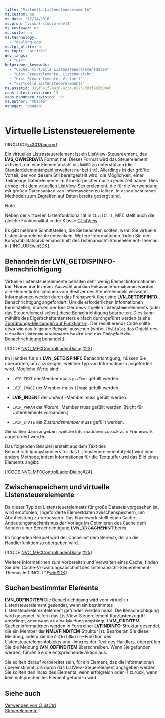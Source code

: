 ```yaml
---
title: "Virtuelle Listensteuerelemente"
ms.custom: na
ms.date: "12/14/2016"
ms.prod: "visual-studio-dev14"
ms.reviewer: na
ms.suite: na
ms.technology: 
  - "devlang-cpp"
ms.tgt_pltfrm: na
ms.topic: "article"
dev_langs: 
  - "C++"
helpviewer_keywords: 
  - "Cache, virtuelle Listensteuerelementdaten"
  - "List-Steuerelemente, Listenansicht"
  - "List-Steuerelemente, Virtuell"
  - "virtuelle Listensteuerelemente"
ms.assetid: 319f841f-e426-423a-8276-d93f965b0b45
caps.latest.revision: 13
caps.handback.revision: "9"
ms.author: "mblome"
manager: "ghogen"
---
```

# Virtuelle Listensteuerelemente
[!INCLUDE[vs2017banner](../assembler/inline/includes/vs2017banner.md)]

Ein virtuelles Listensteuerelement ist ein ListView\-Steuerelement, das **LVS\_OWNERDATA** Format hat.  Dieses Format wird das Steuerelement aktiviert, um eine Elementanzahl bis `DWORD` zu unterstützen \(die Standardelementanzahl erweitert nur bei `int`\).  Allerdings ist der größte Vorteil, der von diesem Stil bereitgestellt wird, die Möglichkeit, einer Teilmenge Datenelemente im Arbeitsspeicher nur zu jeder Zeit haben.  Dies ermöglicht dem virtuellen ListView\-Steuerelement, die für die Verwendung mit großen Datenbanken von Informationen zu leihen, in denen bestimmte Methoden zum Zugreifen auf Daten bereits gesorgt sind.  
  
> [!NOTE]
>  Neben der virtuellen Listenfunktionalität in `CListCtrl`, MFC stellt auch die gleiche Funktionalität in der Klasse [CListView](../mfc/reference/clistview-class.md).  
  
 Es gibt mehrere Schnittstellen, die Sie beachten sollten, wenn Sie virtuelle Listensteuerelemente entwickeln.  Weitere Informationen finden Sie den Kompatibilitätsproblemabschnitt des Listenansicht\-Steuerelement\-Themas in [!INCLUDE[winSDK](../atl/includes/winsdk_md.md)].  
  
## Behandeln der LVN\_GETDISPINFO\-Benachrichtigung  
 Virtuelle Listensteuerelemente behalten sehr wenig Elementinformationen bei.  Neben der Element\-Auswahl und den Fokuseninformationen werden alle Elementinformationen vom Besitzer des Steuerelements verwaltet.  Informationen werden durch das Framework über eine **LVN\_GETDISPINFO** Benachrichtigung angefordert.  Um die erforderlichen Informationen bereitstellen, müssen der Besitzer des virtuellen Listensteuerelements \(oder das Steuerelement selbst\) diese Benachrichtigung bearbeiten.  Dies kann mithilfe des Eigenschaftenfensters einfach durchgeführt werden \(siehe [Zuordnungs\-Meldungen auf Funktionen](../mfc/reference/mapping-messages-to-functions.md)\).  Der resultierende Code sollte etwa wie das folgende Beispiel aussehen \(wobei `CMyDialog` das Objekt des virtuellen Listensteuerelements besitzt und das Dialogfeld die Benachrichtigung behandelt\):  
  
 [!CODE [NVC_MFCControlLadenDialog#23](../CodeSnippet/VS_Snippets_Cpp/NVC_MFCControlLadenDialog#23)]  
  
 Im Handler für die **LVN\_GETDISPINFO** Benachrichtigung, müssen Sie überprüfen, um anzuzeigen, welcher Typ von Informationen angefordert wird.  Mögliche Werte sind:  
  
-   `LVIF_TEXT` der Member muss `pszText` gefüllt werden.  
  
-   `LVIF_IMAGE` der Member muss `iImage` gefüllt werden.  
  
-   **LVIF\_INDENT** der *iIndent* \-Member muss gefüllt werden.  
  
-   `LVIF_PARAM` der *lParam* \-Member muss gefüllt werden. \(Nicht für Unterelemente vorhanden.\)  
  
-   `LVIF_STATE` der *Zustandsmember*  muss gefüllt werden.  
  
 Sie sollten dann angeben, welche Informationen zurück zum Framework angefordert werden.  
  
 Das folgenden Beispiel \(erstellt aus dem Text des Benachrichtigungshandlers für das Listensteuerelementobjekt\) wird eine andere Methode, indem Informationen für die Textpuffer und das Bild eines Elements angibt:  
  
 [!CODE [NVC_MFCControlLadenDialog#24](../CodeSnippet/VS_Snippets_Cpp/NVC_MFCControlLadenDialog#24)]  
  
## Zwischenspeichern und virtuelle Listensteuerelemente  
 Da dieser Typ des Listensteuerelements für große Datasets vorgesehen ist, wird empfohlen, angeforderte Elementdaten zwischenspeichern, um Abrufleistung zu verbessern.  Das Framework stellt einen Cache\-Andeutungsmechanismus der Vorlage im Optimieren des Cache dem Senden einer Benachrichtigung **LVN\_ODCACHEHINT** bereit.  
  
 Im folgenden Beispiel wird der Cache mit dem Bereich, der an die Handlerfunktion zu übergeben wird.  
  
 [!CODE [NVC_MFCControlLadenDialog#25](../CodeSnippet/VS_Snippets_Cpp/NVC_MFCControlLadenDialog#25)]  
  
 Weitere Informationen zum Vorbereiten und Verwalten eines Cache, finden Sie den Cache\-Verwaltungsabschnitt des Listenansicht\-Steuerelement\-Themas in [!INCLUDE[winSDK](../atl/includes/winsdk_md.md)].  
  
## Suchen bestimmter Elemente  
 **LVN\_ODFINDITEM** Die Benachrichtigung wird vom virtuellen Listensteuerelement gesendet, wenn ein bestimmtes Listensteuerelementelement gefunden werden muss.  Die Benachrichtigung wird gesendet, sofern das ListView\-Steuerelement Kurztastenzugriff empfängt, oder wenn es eine Meldung empfängt. **LVM\_FINDITEM** Sucheninformationen werden in Form einer **LVFINDINFO**\-Struktur gesendet, die ein Member der **NMLVFINDITEM**\-Struktur ist.  Bearbeiten Sie diese Meldung, indem Sie die `OnChildNotify`\-Funktion des Listensteuerelementobjekts und \-inneres der Text des Handlers, überprüfen Sie die Meldung **LVN\_ODFINDITEM** überschreiben.  Wenn Sie gefunden werden, führen Sie die entsprechende Aktion aus.  
  
 Sie sollten darauf vorbereitet sein, für ein Element, das die Informationen übereinstimmt, die durch das ListView\-Steuerelement angegeben werden.  Sie sollten den Index des Elements, wenn erfolgreich oder \-1 zurück, wenn kein entsprechendes Element gefunden wird.  
  
## Siehe auch  
 [Verwenden von CListCtrl](../mfc/using-clistctrl.md)   
 [Steuerelemente](../mfc/controls-mfc.md)